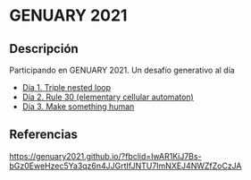 # GENUARY 2021

## Descripción
Participando en GENUARY 2021. Un desafío generativo al día

- [Día 1. Triple nested loop](https://github.com/svcnt/GENUARY/wiki/D%C3%ADa-1.-Triple-nested-Loop)
- [Día 2. Rule 30 (elementary cellular automaton)](https://github.com/svcnt/GENUARY/wiki/D%C3%ADa-2.-Rule-30-(elementary-cellular-automaton).-1)
- [Día 3. Make something human](https://github.com/svcnt/GENUARY/wiki/D%C3%ADa-3.-Make-something-human)


## Referencias
https://genuary2021.github.io/?fbclid=IwAR1KjJ7Bs-bGz0EweHzec5Ya3qz6n4JJGrtIfJNTU7ImNXEJ4NWZfZoCzJA
